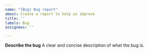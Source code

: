 ```yaml
---
name: "[Bug] Bug report"
about: Create a report to help us improve
title: ''
labels: Bug
assignees: ''

---
```


**Describe the bug**
A clear and concise description of what the bug is.
